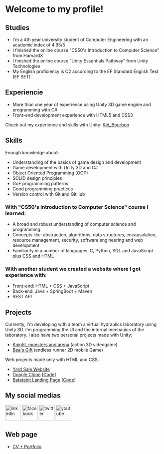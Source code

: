 # Welcome to my profile!

## Studies
- I'm a 4th year university student of Computer Engineering with an academic index of 4.95/5
- I finished the online course "CS50's Introduction to Computer Science" from HarvardX
- I finished the online course "Unity Essentials Pathway" from Unity Technologies
- My English proficiency is C2 according to the EF Standard English Test (EF SET)

## Experiencie
- More than one year of experience using Unity 3D game engine and programming with C#
- Front-end development experience with HTML5 and CSS3

Check out my experience and skills with Unity: [Kid_Bourbon](https://learn.unity.com/u/5fcac86aedbc2a0020b1f7a6?tab=profile)

## Skills
Enough knowledge about:
- Understanding of the basics of game design and development
- Game development with Unity 3D and C#
- Object Oriented Programming (OOP)
- SOLID design principles
- GoF programming patterns
- Good programming practices
- Version control with Git and GitHub

### With "CS50's Introduction to Computer Science" course I learned:
- A broad and robust understanding of computer science and programming
- Concepts like: abstraction, algorithms, data structures, encapsulation, resource management, security, software engineering and web development
- Familiarity in a number of languages: C, Python, SQL and JavaScript plus CSS and HTML

### With another student we created a website where I got experience with:
- Front-end: HTML + CSS + JavaScript
- Back-end: Java + SpringBoot + Maven
- REST API
 
## Projects
Currently, I'm developing with a team a virtual hydraulics laboratory using Unity 3D. I'm programming the UI and the internal mechanics of the laboratory. I also have two personal projects made with Unity:
- [Knight, monsters and arena](https://github.com/KidBourbon/knight-monsters-arena) (action 3D videogame)
- [Bea's Gift](https://github.com/KidBourbon/bea-gift) (endless runner 2D mobile Game)

Web projects made only with HTML and CSS:
- [Yard Sale Website](https://github.com/KidBourbon/yard-sale-website)
- [Google Clone](https://kidbourbon.github.io/google-clone/) [[Code](https://github.com/KidBourbon/google-clone)]
- [Batatabit Landing Page](https://kidbourbon.github.io/batatabit-landing-page/) [[Code](https://github.com/KidBourbon/batatabit-landing-page)]

## My social medias
<a href="https://www.linkedin.com/in/leonardo-collazo-klenina" target="_blank"> <img src="https://img.icons8.com/fluency/48/linkedin.png" alt="linkedin" width="50" height="50"/></a>
<a href="https://www.facebook.com/leonardo.collazo.klenina" target="_blank"> <img src="https://img.icons8.com/fluency/48/facebook-new.png" alt="facebook" width="50" height="50"/></a>
<a href="https://twitter.com/KidBourbon6" target="_blank"> <img src="https://img.icons8.com/fluency/48/twitter.png" alt="twitter" width="50" height="50"/></a>
<a href="https://www.youtube.com/channel/UCUVv_L27fI0xbvdScYOGm2A" target="_blank"> <img src="https://img.icons8.com/3d-fluency/94/youtube-play.png" alt="youtube" width="50" height="50"/></a>

## Web page
- [CV + Portfolio](https://kidbourbon.github.io/KidBourbon/)
